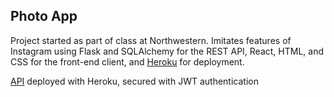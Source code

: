 ## Photo App

Project started as part of class at Northwestern. Imitates features of Instagram using Flask and SQLAlchemy for the REST API, React, HTML, and CSS for the front-end client, and [Heroku](https://final-insta.herokuapp.com/) for deployment.

[API](https://grinsta.herokuapp.com) deployed with Heroku, secured with JWT authentication
